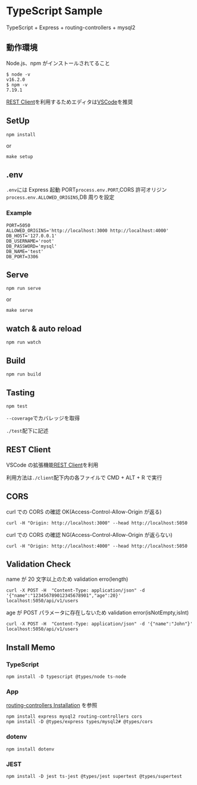 # TypeScript Sample

TypeScript + Express + routing-controllers + mysql2

## 動作環境

Node.js、npm がインストールされてること

```
$ node -v
v16.2.0
$ npm -v
7.19.1
```

[REST Client](https://marketplace.visualstudio.com/items?itemName=humao.rest-client)を利用するためエディタは[VSCode](https://azure.microsoft.com/ja-jp/products/visual-studio-code/)を推奨

## SetUp

```
npm install
```

or

```
make setup
```

## .env

`.env`には Express 起動 PORT`process.env.PORT`,CORS 許可オリジン`process.env.ALLOWED_ORIGINS`,DB 周りを設定

### Example

```
PORT=5050
ALLOWED_ORIGINS='http://localhost:3000 http://localhost:4000'
DB_HOST='127.0.0.1'
DB_USERNAME='root'
DB_PASSWORD='mysql'
DB_NAME='test'
DB_PORT=3306
```

## Serve

```
npm run serve
```

or

```
make serve
```

## watch & auto reload

```
npm run watch
```

## Build

```
npm run build
```

## Tasting

```
npm test
```

`--coverage`でカバレッジを取得

`./test`配下に記述

## REST Client

VSCode の拡張機能[REST Client](https://marketplace.visualstudio.com/items?itemName=humao.rest-client)を利用

利用方法は`./client`配下内の各ファイルで CMD + ALT + R で実行

## CORS

curl での CORS の確認 OK(Access-Control-Allow-Origin が返る)

```
curl -H "Origin: http://localhost:3000" --head http://localhost:5050
```

curl での CORS の確認 NG(Access-Control-Allow-Origin が返らない)

```
curl -H "Origin: http://localhost:4000" --head http://localhost:5050
```

## Validation Check

name が 20 文字以上のため validation erro(length)

```
curl -X POST -H  "Content-Type: application/json" -d '{"name":"123456789012345678901","age":20}' localhost:5050/api/v1/users
```

age が POST パラメータに存在しないため validation error(isNotEmpty,isInt)

```
curl -X POST -H  "Content-Type: application/json" -d '{"name":"John"}' localhost:5050/api/v1/users
```

## Install Memo

### TypeScript

```
npm install -D typescript @types/node ts-node
```

### App

[routing-controllers Installation](https://github.com/typestack/routing-controllers) を参照

```
npm install express mysql2 routing-controllers cors
npm install -D @types/express types/mysql2# @types/cors
```

### dotenv

```
npm install dotenv
```

### JEST

```
npm install -D jest ts-jest @types/jest supertest @types/supertest
```
